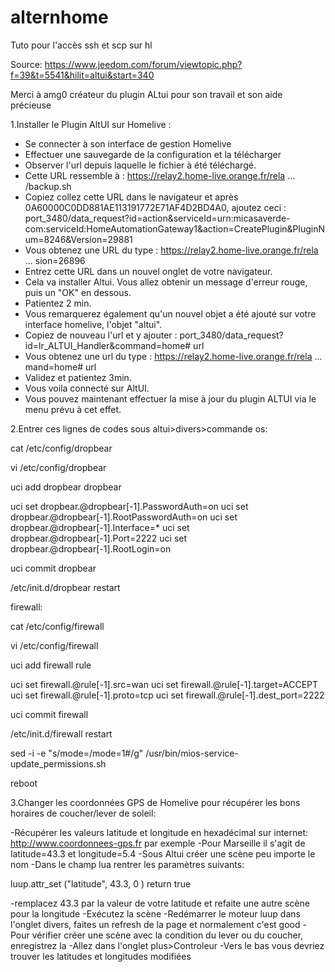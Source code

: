 # alternhome
Tuto pour l'accès ssh et scp sur hl

Source: https://www.jeedom.com/forum/viewtopic.php?f=39&t=5541&hilit=altui&start=340

Merci à amg0 créateur du plugin ALtui pour son travail et son aide précieuse

1.Installer le Plugin AltUI sur Homelive :

- Se connecter à son interface de gestion Homelive
- Effectuer une sauvegarde de la configuration et la télécharger
- Observer l'url depuis laquelle le fichier à été téléchargé.
- Cette URL ressemble à :
https://relay2.home-live.orange.fr/rela ... /backup.sh
- Copiez collez cette URL dans le navigateur et après 0A60000C0DD881AE113191772E71AF4D2BD4A0, ajoutez ceci :
port_3480/data_request?id=action&serviceId=urn:micasaverde-com:serviceId:HomeAutomationGateway1&action=CreatePlugin&PluginNum=8246&Version=29881
- Vous obtenez une URL du type : https://relay2.home-live.orange.fr/rela ... sion=26896
- Entrez cette URL dans un nouvel onglet de votre navigateur.
- Cela va installer Altui. Vous allez obtenir un message d'erreur rouge, puis un "OK" en dessous.
- Patientez 2 min.
- Vous remarquerez également qu'un nouvel objet a été ajouté sur votre interface homelive, l'objet "altui".
- Copiez de nouveau l'url et y ajouter : port_3480/data_request?id=lr_ALTUI_Handler&command=home# url
- Vous obtenez une url du type :
https://relay2.home-live.orange.fr/rela ... mand=home# url
- Validez et patientez 3min.
- Vous voila connecté sur AltUI.
- Vous pouvez maintenant effectuer la mise à jour du plugin ALTUI via le menu prévu à cet effet.

2.Entrer ces lignes de codes sous altui>divers>commande os:

cat /etc/config/dropbear

vi /etc/config/dropbear

uci add dropbear dropbear

uci set dropbear.@dropbear[-1].PasswordAuth=on
uci set dropbear.@dropbear[-1].RootPasswordAuth=on
uci set dropbear.@dropbear[-1].Interface=*
uci set dropbear.@dropbear[-1].Port=2222
uci set dropbear.@dropbear[-1].RootLogin=on

uci commit dropbear

/etc/init.d/dropbear restart


firewall:

cat /etc/config/firewall

vi /etc/config/firewall

uci add firewall rule

uci set firewall.@rule[-1].src=wan
uci set firewall.@rule[-1].target=ACCEPT
uci set firewall.@rule[-1].proto=tcp
uci set firewall.@rule[-1].dest_port=2222

uci commit firewall

/etc/init.d/firewall restart

sed -i -e "s/mode=/mode=1#/g" /usr/bin/mios-service-update_permissions.sh

reboot

3.Changer les coordonnées GPS de Homelive pour récupérer les bons horaires de coucher/lever de soleil:

-Récupérer les valeurs latitude et longitude en hexadécimal sur internet: http://www.coordonnees-gps.fr par exemple
-Pour Marseille il s'agit de latitude=43.3 et longitude=5.4
-Sous Altui créer une scène peu importe le nom
-Dans le champ lua rentrer les paramètres suivants:

  luup.attr_set ("latitude", 43.3, 0 )
  return true
  
-remplacez 43.3 par la valeur de votre latitude et refaite une autre scène pour la longitude
-Exécutez la scène
-Redémarrer le moteur luup dans l'onglet divers, faites un refresh de la page et normalement c'est good
-Pour vérifier créer une scène avec la condition du lever ou du coucher, enregistrez la
-Allez dans l'onglet plus>Controleur
-Vers le bas vous devriez trouver les latitudes et longitudes modifiées
